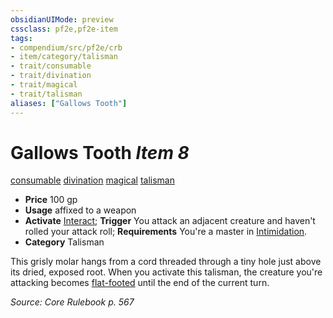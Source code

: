 ```yaml
---
obsidianUIMode: preview
cssclass: pf2e,pf2e-item
tags:
- compendium/src/pf2e/crb
- item/category/talisman
- trait/consumable
- trait/divination
- trait/magical
- trait/talisman
aliases: ["Gallows Tooth"]
---
```

# Gallows Tooth *Item 8*  
[consumable](../../../Rules/traits/consumable.md)  [divination](../../../Rules/traits/divination.md)  [magical](../../../Rules/traits/magical.md)  [talisman](../../../Rules/traits/talisman.md)  

- **Price** 100 gp
- **Usage** affixed to a weapon
- **Activate** [Interact](../../../Rules/actions/interact.md); **Trigger** You attack an adjacent creature and haven't rolled your attack roll; **Requirements** You're a master in [Intimidation](../../skills.md#Intimidation).
- **Category** Talisman

This grisly molar hangs from a cord threaded through a tiny hole just above its dried, exposed root. When you activate this talisman, the creature you're attacking becomes [flat-footed](../../../Rules/conditions.md#Flat-footed) until the end of the current turn.

*Source: Core Rulebook p. 567*